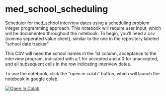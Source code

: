 # med_school_scheduling
Scheduler for med_school interview dates using a scheduling problem integer programming approach. This notebook will require user input, which will be documented throughout the notebook. To begin, you'll need a csv (comma seperated value sheet), similar to the one in the repository labeled "school date tracker"

This CSV will need the school names in the 1st column, acceptance to the interview program, indicated with a 1 for accepted and a 0 for unaccepted, and all subsequent cells in the row indicating interview dates. 

To use the notebook, click the "open in colab" button, which will launch the notebook in google colab. 

[![Open In Colab](https://colab.research.google.com/assets/colab-badge.svg)](https://colab.research.google.com/github/googlecolab/colabtools/blob/master/notebooks/colab-github-demo.ipynb)
